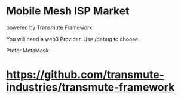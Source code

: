 # Mobile Mesh ISP Market

powered by Transmute Framework

You will need a web3 Provider. Use /debug to choose.

Prefer MetaMask

# https://github.com/transmute-industries/transmute-framework